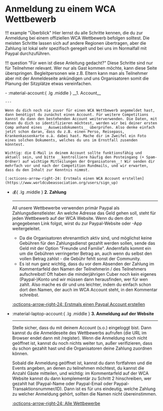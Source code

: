 # Anmeldung zu einem WCA Wettbewerb

!!! example "Überblick"
    Hier lernst du alle Schritte kennen, die du zur Anmeldung bei einem offiziellen WCA Wettbewerb befolgen solltest. Die meisten Schritte lassen sich auf andere Regionen übertragen, aber die Zahlung ist lokal sehr spezifisch geregelt und bei uns im Normalfall mit Paypal durchzuführen.

!!! question "Für wen ist diese Anleitung gedacht?"
    Diese Schritte sind nur für Teilnehmer relevant. Wer nur als Gast kommen möchte, kann diese Seite überspringen. Begleitpersonen wie z.B. Eltern kann man als Teilnehmer aber mit der Anmeldeseite ankündigen und uns Organisatoren somit die Planung der Sitzplätze etwas vereinfachen.



<div class="grid cards" markdown>
-   :material-account:{ .lg .middle } __1. Account__

    ---

    Wenn du dich noch nie zuvor für einen WCA Wettbewerb angemeldet hast, dann benötigst du zunächst einen Account. Für weitere Competitions kannst du dann den bestehenden Account weiterverwenden. Die Daten, mit denen du dich so identifizieren möchtest, werden wir bei deiner ersten Comp anhand eines __Ausweisdokuments__ überprüfen. Also denke einfach jetzt schon daran, dass du z.B. einen Perso, Reisepass, Krankenkassenkarte o.ä. dabei hast. Mache dir im Zweifel ein Foto eines solchen Dokuments, welches du uns im Ernstfall zusenden könntest.

    Wichtig: die E-Mail in deinem Account sollte funktionsfähig und aktuell sein, und bitte __kontrolliere häufig den Posteingang (+ Spam-Ordner) auf wichtige Mitteilungen der Organisatoren__! Wir senden dir mehrfach vor und nach der Competition Rundmails, und wir erwarten, dass du den Inhalt zur Kenntnis nimmst.

    [:octicons-arrow-right-24: Erstmals einen WCA Account erstellen](https://www.worldcubeassociation.org/users/sign_up)
</div>

<div class="grid cards" markdown>

-   :moneybag:{ .lg .middle } __2. Zahlung__

    ---

    All unsere Wettbewerbe verwenden primär Paypal als Zahlungsdienstleister. An welche Adresse das Geld gehen soll, steht für jeden Wettbewerb auf der WCA Website. Wenn du dem dort angegebenen Link folgst, wirst du zur Paypal-Website oder -App weitergeleitet.

    - Da die Organisatoren ehrenamtlich aktiv sind, und möglichst keine Gebühren für den Zahlungsdienst gezahlt werden sollen, sende das Geld mit der Option "Freunde und Familie". Andernfalls kommt ein um die Gebühren verringerter Betrag an, auch wenn du selbst den vollen Betrag zahlst - die Gebühr fehlt sonst der Community.
    - Es ist nun ganz wichtig, dass du vor dem Absenden der Zahlung im Kommentarfeld den Namen der Teilnehmerin / des Teilnehmers aufschreibst! Oft haben die minderjährigen Cuber noch kein eigenes (Paypal-)Konto und wir müssen dann herausfinden, wer für wen zahlt. Also mache es dir und uns leichter, indem du einfach schon dort den Namen, der auch im WCA Account steht, in den Kommentar schreibst.

    [:octicons-arrow-right-24: Erstmals einen Paypal Account erstellen](https://www.paypal.com/welcome/signup)

-   :material-laptop-account:{ .lg .middle } __3. Anmeldung auf der Website__

    ---

    Stelle sicher, dass du mit deinem Account (s.o.) eingeloggt bist. Dann kannst du die Anmeldeseite des Wettbewerbs aufrufen (die URL im Browser endet dann mit /register). Wenn die Anmeldung noch nicht geöffnet ist, kannst du noch nichts weiter tun, außer verifizieren, dass du schon gezahlt hast und die Organisatoren deine Zahlung zuordnen können.

    Sobald die Anmeldung geöffnet ist, kannst du dann fortfahren und die Events angeben, an denen zu teilnehmen möchtest, du kannst die Anzahl Gäste mitteilen, und wichtig: im Kommentarfeld auf der WCA Website kannst du dann komplementär zu Schritt 2 hinschreiben, wer gezahlt hat (Paypal-Name oder Paypal-Email oder Paypal-Transaktionsnummer/ID). Dann ist es für uns eindeutig, welche Zahlung zu welcher Anmeldung gehört, sollten die Namen nicht übereinstimmen.

    [:octicons-arrow-right-24: Alle Wettbewerbe](../competitions/index.md)


</div>
